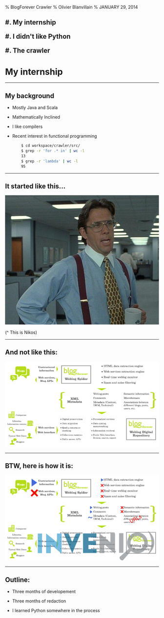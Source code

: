 % BlogForever Crawler
% Olivier Blanvillain
% JANUARY 29, 2014

<h2>
#. My internship

#. I didn't like Python

#. The crawler
</h2>

My internship
=============

----------------------------------------------------------

## My background

- Mostly Java and Scala

- Mathematically Inclined

- I like compilers

- Recent interest in functional programming  

    ```bash
        $ cd workspace/crawler/src/
        $ grep -r 'for .* in' | wc -l
        13
        $ grep -r 'lambda' | wc -l
        95
    ```

----------------------------------------------------------

## It started like this...

![](img/great.jpg)

(^ This is Nikos)

<!--
  goal -> text editor -> get started
  great effect
  highly motivated, feels like mine
-->

----------------------------------------------------------

## And not like this:

![](img/bro.png)

<!--
  online on bf.eu
  not: started in 2011
  not: close source version
-->

----------------------------------------------------------

## BTW, here is how it is:

![](img/brolol.png)

<!--
  no api
  twitter closed
  real time with invenio?
  microformat/semantic: .5%
  links are all URLs
  
  crawler's job
-->

----------------------------------------------------------

## Outline:

- Three months of developement 

- Three months of redaction

- I learned Python somewhere in the process

